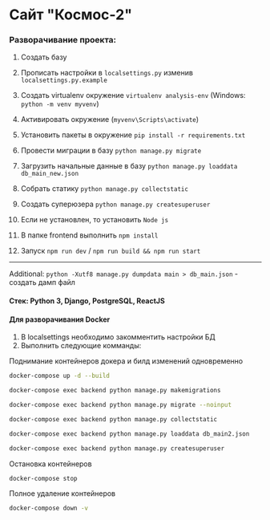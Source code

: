 # Сайт "Космос-2"

### Разворачивание проекта:

1. Создать базу
2. Прописать настройки в `localsettings.py` изменив `localsettings.py.example`
3. Создать virtualenv окружение `virtualenv analysis-env` (Windows: `python -m venv myvenv`)
4. Активировать окружение (`myvenv\Scripts\activate`)
5. Установить пакеты в окружение `pip install -r requirements.txt`
6. Провести миграции в базу `python manage.py migrate`
7. Загрузить начальные данные в базу `python manage.py loaddata db_main_new.json`
8. Собрать статику `python manage.py collectstatic`
9. Создать суперюзера `python manage.py createsuperuser`

10. Если не установлен, то установить `Node js`
11. В папке frontend выполнить `npm install`
12. Запуск `npm run dev` / `npm run build && npm run start`

---

Additional:
`python -Xutf8 manage.py dumpdata main > db_main.json` - создать дамп файл

#### Стек: Python 3, Django, PostgreSQL, ReactJS

#### Для разворачивания Docker
1. В localsettings необходимо закомментить настройки БД
2. Выполнить следующие комманды:

Поднимание контейнеров докера и билд изменений одновременно 
```bash
docker-compose up -d --build 
```
```bash
docker-compose exec backend python manage.py makemigrations
```
```bash
docker-compose exec backend python manage.py migrate --noinput
```
```bash
docker-compose exec backend python manage.py collectstatic
```
```bash
docker-compose exec backend python manage.py loaddata db_main2.json
```
```bash
docker-compose exec backend python manage.py createsuperuser
```
Остановка контейнеров
```bash
docker-compose stop 
```
Полное удаление контейнеров
```bash
docker-compose down -v 
```
